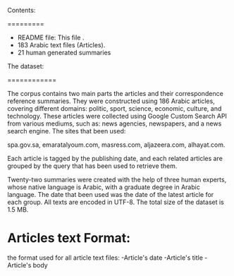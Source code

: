 
Contents:

=========
- README file: This file
.
- 183 Arabic text files (Articles).
- 21 human generated summaries 

The dataset:

============

The corpus contains two main parts the articles and their correspondence reference summaries. They were constructed using 186 Arabic articles, covering different domains: politic, sport, science, economic, culture, and technology. These articles were collected using Google Custom Search API from various mediums, such as: news agencies, newspapers, and a news search engine. The sites that been used:

spa.gov.sa,
emaratalyoum.com,
masress.com,
aljazeera.com,
alhayat.com.



Each article is tagged by the publishing date, and each related articles are grouped by the query that has been used to retrieve them.

Twenty-two summaries were created with the help of three human experts,  whose native language is Arabic, with a graduate degree in Arabic language. The date that been used was the date of the latest article for each group. All texts are encoded in UTF-8. The total size of the dataset is 1.5 MB.

Articles text Format:
=====================
the format used for all article text files: 
-Article's date
-Article's title
-Article's body


